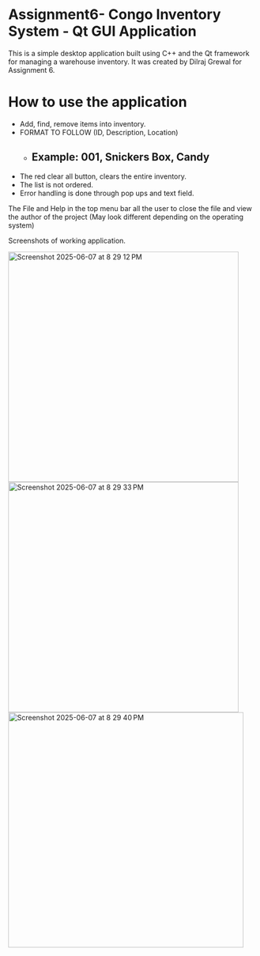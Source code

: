 # Assignment6- Congo Inventory System - Qt GUI Application

This is a simple desktop application built using C++ and the Qt framework for managing a warehouse inventory. It was created by Dilraj Grewal for Assignment 6.

# How to use the application

- Add, find, remove items into inventory.
- FORMAT TO FOLLOW (ID, Description, Location)
  - ## Example: 001, Snickers Box, Candy
- The red clear all button, clears the entire inventory.
- The list is not ordered.
- Error handling is done through pop ups and text field.


The File and Help in the top menu bar all the user to close the file and view the author of the project
(May look different depending on the operating system)

Screenshots of working application.

<img width="466" alt="Screenshot 2025-06-07 at 8 29 12 PM" src="https://github.com/user-attachments/assets/920a814c-7574-4963-86c7-081f15bf383e" />

<img width="466" alt="Screenshot 2025-06-07 at 8 29 33 PM" src="https://github.com/user-attachments/assets/c305bc56-4f28-4d94-b47c-cb43e70f75fc" />
<img width="476" alt="Screenshot 2025-06-07 at 8 29 40 PM" src="https://github.com/user-attachments/assets/8990011e-490c-45b7-831f-ccfb1ed75fcf" />
